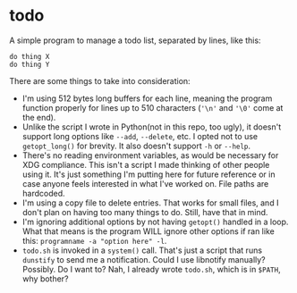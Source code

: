 # todo

A simple program to manage a todo list, separated by lines, like this:

	do thing X
	do thing Y

There are some things to take into consideration:

- I'm using 512 bytes long buffers for each line, meaning the program function
  properly for lines up to 510 characters (`'\n'` and `'\0'` come at the end).
- Unlike the script I wrote in Python(not in this repo, too ugly), it doesn't
  support long options like `--add`, `--delete`, etc. I opted not to use
  `getopt_long()` for brevity. It also doesn't support `-h` or `--help`.
- There's no reading environment variables, as would be necessary for XDG
  compliance. This isn't a script I made thinking of other people using it. It's
  just something I'm putting here for future reference or in case anyone feels
  interested in what I've worked on. File paths are hardcoded.
- I'm using a copy file to delete entries. That works for small files, and I
  don't plan on having too many things to do. Still, have that in mind.
- I'm ignoring additional options by not having `getopt()` handled in a loop.
  What that means is the program WILL ignore other options if ran like this:
  `programname -a "option here" -l`.
- `todo.sh` is invoked in a `system()` call. That's just a script that runs
  `dunstify` to send me a notification. Could I use libnotify manually?
  Possibly. Do I want to? Nah, I already wrote `todo.sh`, which is in `$PATH`,
  why bother?
